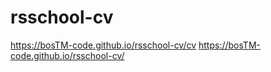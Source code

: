 # rsschool-cv

https://bosTM-code.github.io/rsschool-cv/cv
https://bosTM-code.github.io/rsschool-cv/